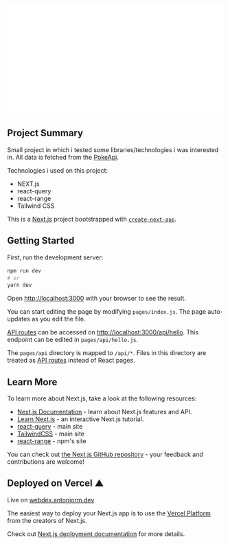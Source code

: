 <img src="./public/readme.svg" alt="repo-presentation"></img>
## Project Summary

Small project in which i tested some libraries/technologies i was interested in. All data is fetched from the [PokeApi](https://pokeapi.co/).

Technologies i used on this project:

- NEXT.js
- react-query
- react-range
- Tailwind CSS

This is a [Next.js](https://nextjs.org/) project bootstrapped with [`create-next-app`](https://github.com/vercel/next.js/tree/canary/packages/create-next-app).

## Getting Started

First, run the development server:

```bash
npm run dev
# or
yarn dev
```

Open [http://localhost:3000](http://localhost:3000) with your browser to see the result.

You can start editing the page by modifying `pages/index.js`. The page auto-updates as you edit the file.

[API routes](https://nextjs.org/docs/api-routes/introduction) can be accessed on [http://localhost:3000/api/hello](http://localhost:3000/api/hello). This endpoint can be edited in `pages/api/hello.js`.

The `pages/api` directory is mapped to `/api/*`. Files in this directory are treated as [API routes](https://nextjs.org/docs/api-routes/introduction) instead of React pages.

## Learn More

To learn more about Next.js, take a look at the following resources:

- [Next.js Documentation](https://nextjs.org/docs) - learn about Next.js features and API.
- [Learn Next.js](https://nextjs.org/learn) - an interactive Next.js tutorial.
- [react-query](https://react-query.tanstack.com/) - main site
- [TailwindCSS](https://tailwindcss.com/) - main site
- [react-range](https://www.npmjs.com/package/react-range) -  npm's site

You can check out [the Next.js GitHub repository](https://github.com/vercel/next.js/) - your feedback and contributions are welcome!

## Deployed on Vercel ▲

Live on [webdex.antoniorm.dev](https://webdex.antoniorm.dev)

The easiest way to deploy your Next.js app is to use the [Vercel Platform](https://vercel.com/new?utm_medium=default-template&filter=next.js&utm_source=create-next-app&utm_campaign=create-next-app-readme) from the creators of Next.js.

Check out [Next.js deployment documentation](https://nextjs.org/docs/deployment) for more details.
